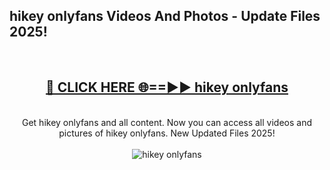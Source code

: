 <h2>hikey onlyfans Videos And Photos - Update Files 2025!</h2>
<br>
<div align="center">
<h2><a href="https://linkcuts.com/hfmhzwbr" rel="nofollow">🔴 CLICK HERE 🌐==►► hikey onlyfans</a></h2>
<br>
Get hikey onlyfans and all content. Now you can access all videos and pictures of hikey onlyfans. New Updated Files 2025!
<br>
<br>
<a href="https://linkcuts.com/hfmhzwbr" rel="nofollow" data-target="animated-image.originalLink"><img src="https://i.ibb.co.com/WyWwxjT/player-gif2.gif" alt="hikey onlyfans" style="max-width: 100%; display: inline-block;" data-target="animated-image.originalImage"></a>
</div>
<br>